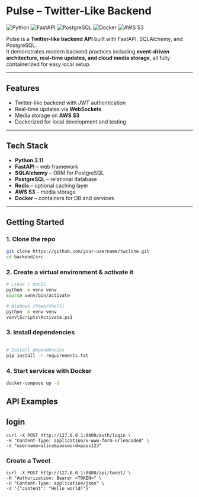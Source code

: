 # Pulse – Twitter-Like Backend

![Python](https://img.shields.io/badge/python-3.11-blue)
![FastAPI](https://img.shields.io/badge/FastAPI-0.100.0-green)
![PostgreSQL](https://img.shields.io/badge/PostgreSQL-15-blue)
![Docker](https://img.shields.io/badge/Docker-informational)
![AWS S3](https://img.shields.io/badge/AWS_S3-orange)

Pulse is a **Twitter-like backend API** built with FastAPI, SQLAlchemy, and PostgreSQL.  
It demonstrates modern backend practices including **event-driven architecture, real-time updates, and cloud media storage**, all fully containerized for easy local setup.

---

## Features

- Twitter-like backend with JWT authentication  
- Real-time updates via **WebSockets**  
- Media storage on **AWS S3**  
- Dockerized for local development and testing  

---

## Tech Stack

- **Python 3.11**  
- **FastAPI** – web framework  
- **SQLAlchemy** – ORM for PostgreSQL  
- **PostgreSQL** – relational database  
- **Redis** – optional caching layer  
- **AWS S3** – media storage  
- **Docker** – containers for DB and services  
---

## Getting Started

### 1. Clone the repo

```bash
git clone https://github.com/your-username/twclone.git
cd backend/src
```
### 2. Create a virtual environment & activate it
```bash
# Linux / macOS
python -m venv venv
source venv/bin/activate
```
```bash
# Windows (PowerShell)
python -m venv venv
venv\Scripts\Activate.ps1
````
### 3. Install dependencies
````bash

# Install dependencies
pip install -r requirements.txt
````
### 4. Start services with Docker
```bash
docker-compose up -d
```
## API Examples
## login
````
curl -X POST http://127.0.0.1:8000/auth/login \
-H "Content-Type: application/x-www-form-urlencoded" \
-d "username=alice&password=pass123"
````
### Create a Tweet
````
curl -X POST http://127.0.0.1:8080/api/tweet/ \
-H "Authorization: Bearer <TOKEN>" \
-H "Content-Type: application/json" \
-d '{"content": "Hello world!"}'
````
